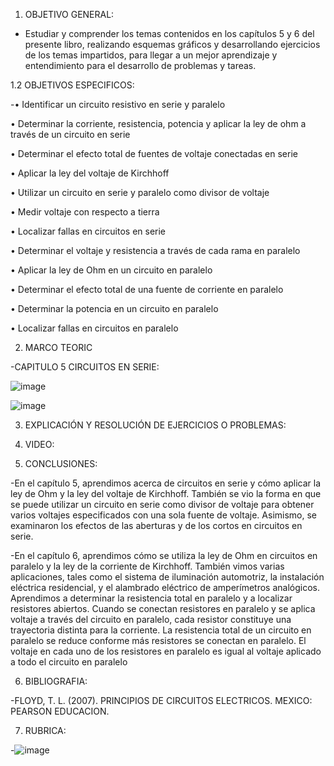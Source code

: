 1. OBJETIVO GENERAL:
-  Estudiar y comprender los temas contenidos en los capítulos 5 y 6 del presente libro, realizando esquemas gráficos y desarrollando ejercicios de los temas impartidos, para llegar a un mejor aprendizaje y entendimiento para el desarrollo de problemas y tareas.

1.2  OBJETIVOS ESPECIFICOS:

-•	Identificar un circuito resistivo en serie y paralelo

•	Determinar la corriente, resistencia, potencia y aplicar la ley de ohm a través de un circuito en serie

•	Determinar el efecto total de fuentes de voltaje conectadas en serie

•	Aplicar la ley del voltaje de Kirchhoff

•	Utilizar un circuito en serie y paralelo como divisor de voltaje

•	Medir voltaje con respecto a tierra

•	Localizar fallas en circuitos en serie

•	Determinar el voltaje y resistencia a través de cada rama en paralelo

•	Aplicar la ley de Ohm en un circuito en paralelo

•	Determinar el efecto total de una fuente de corriente en paralelo

•	Determinar la potencia en un circuito en paralelo

•	Localizar fallas en circuitos en paralelo


2. MARCO TEORIC

-CAPITULO 5 CIRCUITOS EN SERIE:

![image](https://user-images.githubusercontent.com/105897327/173272482-b270fe19-9280-4aca-97a5-ea2cb1b9be0c.png)

![image](https://user-images.githubusercontent.com/105897327/173272502-f3823cf0-8285-4f6c-9277-a2c8cfc55448.png)

3. EXPLICACIÓN Y RESOLUCIÓN DE EJERCICIOS O PROBLEMAS:



4. VIDEO:


5. CONCLUSIONES:

-En el capítulo 5, aprendimos acerca de circuitos en serie y cómo aplicar la ley de Ohm y la ley del voltaje de Kirchhoff. También se vio la forma en que se puede utilizar un circuito en serie como divisor de voltaje para obtener varios voltajes especificados con una sola fuente de voltaje. Asimismo, se examinaron los efectos de las aberturas y de los cortos en circuitos en serie.

-En el capítulo 6, aprendimos cómo se utiliza la ley de Ohm en circuitos en paralelo y la ley de la corriente de Kirchhoff. También vimos varias aplicaciones, tales como el sistema de iluminación automotriz, la instalación eléctrica residencial, y el alambrado eléctrico de amperímetros analógicos. Aprendimos a determinar la resistencia total en paralelo y a localizar resistores abiertos. Cuando se conectan resistores en paralelo y se aplica voltaje a través del circuito en paralelo, cada resistor constituye una trayectoria distinta para la corriente. La resistencia total de un circuito en paralelo se reduce conforme más resistores se conectan en paralelo. El voltaje en cada uno de los resistores en paralelo es igual al voltaje aplicado a todo el circuito en paralelo

6. BIBLIOGRAFIA:

-FLOYD, T. L. (2007). PRINCIPIOS DE CIRCUITOS ELECTRICOS. MEXICO: PEARSON EDUCACION.

7. RUBRICA:

-![image](https://user-images.githubusercontent.com/105897327/170218711-e4182641-35ef-44bc-a08e-b6f501d03b7b.png)




